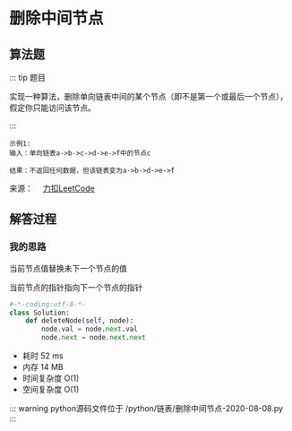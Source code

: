 #  删除中间节点

##  算法题

::: tip 题目

实现一种算法，删除单向链表中间的某个节点（即不是第一个或最后一个节点），假定你只能访问该节点。

:::

~~~
示例1:
输入：单向链表a->b->c->d->e->f中的节点c

结果：不返回任何数据，但该链表变为a->b->d->e->f
~~~


来源：&emsp; [力扣LeetCode](https://leetcode-cn.com/problems/delete-middle-node-lcci/)


##  解答过程

### 我的思路

当前节点值替换未下一个节点的值

当前节点的指针指向下一个节点的指针


```python
#-*-coding:utf-8-*-
class Solution:
    def deleteNode(self, node):
        node.val = node.next.val
        node.next = node.next.next
```

* 耗时 52 ms
* 内存 14 MB
* 时间复杂度 O(1)
* 空间复杂度 O(1)

::: warning python源码文件位于
/python/链表/删除中间节点-2020-08-08.py
:::
